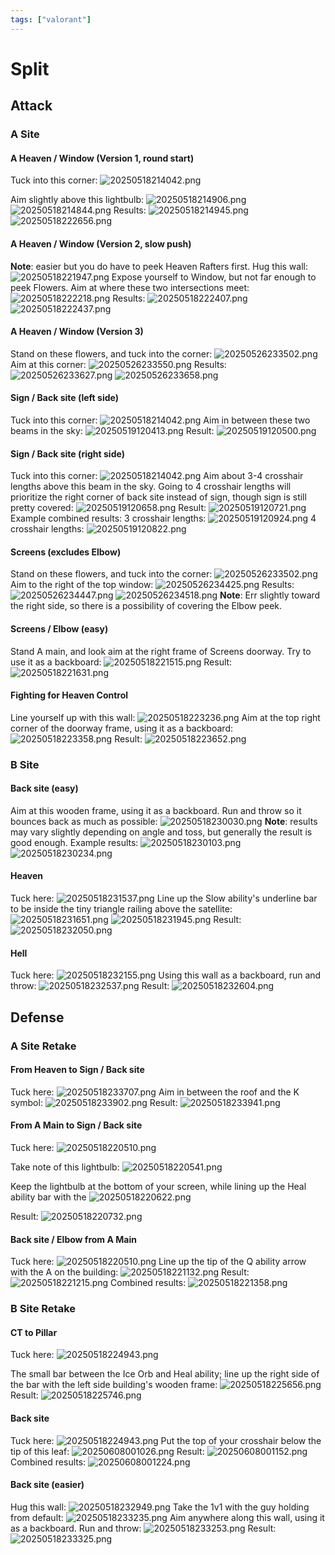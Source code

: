 ```yaml
---
tags: ["valorant"]
---
```


# Split

## Attack

### A Site

#### A Heaven / Window (Version 1, round start)

Tuck into this corner:
![20250518214042.png](/screenshots/20250518214042.png)

Aim slightly above this lightbulb:
![20250518214906.png](/screenshots/20250518214906.png)
![20250518214844.png](/screenshots/20250518214844.png)
Results:
![20250518214945.png](/screenshots/20250518214945.png)
![20250518222656.png](/screenshots/20250518222656.png)

#### A Heaven / Window (Version 2, slow push)

**Note**: easier but you do have to peek Heaven Rafters first.
Hug this wall:
![20250518221947.png](/screenshots/20250518221947.png)
Expose yourself to Window, but not far enough to peek Flowers. Aim at where these two intersections meet:
![20250518222218.png](/screenshots/20250518222218.png)
Results:
![20250518222407.png](/screenshots/20250518222407.png)
![20250518222437.png](/screenshots/20250518222437.png)

#### A Heaven / Window (Version 3)

Stand on these flowers, and tuck into the corner:
![20250526233502.png](/screenshots/20250526233502.png)
Aim at this corner:
![20250526233550.png](/screenshots/20250526233550.png)
Results:
![20250526233627.png](/screenshots/20250526233627.png)
![20250526233658.png](/screenshots/20250526233658.png)

#### Sign / Back site (left side)

Tuck into this corner:
![20250518214042.png](/screenshots/20250518214042.png)
Aim in between these two beams in the sky:
![20250519120413.png](/screenshots/20250519120413.png)
Result:
![20250519120500.png](/screenshots/20250519120500.png)

#### Sign / Back site (right side)

Tuck into this corner:
![20250518214042.png](/screenshots/20250518214042.png)
Aim about 3-4 crosshair lengths above this beam in the sky. Going to 4 crosshair lengths will prioritize the right corner of back site instead of sign, though sign is still pretty covered:
![20250519120658.png](/screenshots/20250519120658.png)
Result:
![20250519120721.png](/screenshots/20250519120721.png)
Example combined results:
3 crosshair lengths:
![20250519120924.png](/screenshots/20250519120924.png)
4 crosshair lengths:
![20250519120822.png](/screenshots/20250519120822.png)

#### Screens (excludes Elbow)

Stand on these flowers, and tuck into the corner:
![20250526233502.png](/screenshots/20250526233502.png)
Aim to the right of the top window:
![20250526234425.png](/screenshots/20250526234425.png)
Results:
![20250526234447.png](/screenshots/20250526234447.png)
![20250526234518.png](/screenshots/20250526234518.png)
**Note**: Err slightly toward the right side, so there is a possibility of covering the Elbow peek.

#### Screens / Elbow (easy)

Stand A main, and look aim at the right frame of Screens doorway. Try to use it as a backboard:
![20250518221515.png](/screenshots/20250518221515.png)
Result:
![20250518221631.png](/screenshots/20250518221631.png)

#### Fighting for Heaven Control

Line yourself up with this wall:
![20250518223236.png](/screenshots/20250518223236.png)
Aim at the top right corner of the doorway frame, using it as a backboard:
![20250518223358.png](/screenshots/20250518223358.png)
Result:
![20250518223652.png](/screenshots/20250518223652.png)

### B Site

#### Back site (easy)

Aim at this wooden frame, using it as a backboard. Run and throw so it bounces back as much as possible:
![20250518230030.png](/screenshots/20250518230030.png)
**Note**: results may vary slightly depending on angle and toss, but generally the result is good enough.
Example results:
![20250518230103.png](/screenshots/20250518230103.png)
![20250518230234.png](/screenshots/20250518230234.png)

#### Heaven

Tuck here:
![20250518231537.png](/screenshots/20250518231537.png)
Line up the Slow ability's underline bar to be inside the tiny triangle railing above the satellite:
![20250518231651.png](/screenshots/20250518231651.png)
![20250518231945.png](/screenshots/20250518231945.png)
Result:
![20250518232050.png](/screenshots/20250518232050.png)

#### Hell

Tuck here:
![20250518232155.png](/screenshots/20250518232155.png)
Using this wall as a backboard, run and throw:
![20250518232537.png](/screenshots/20250518232537.png)
Result:
![20250518232604.png](/screenshots/20250518232604.png)

## Defense

### A Site Retake

#### From Heaven to Sign / Back site

Tuck here:
![20250518233707.png](/screenshots/20250518233707.png)
Aim in between the roof and the K symbol:
![20250518233902.png](/screenshots/20250518233902.png)
Result:
![20250518233941.png](/screenshots/20250518233941.png)

#### From A Main to Sign / Back site

Tuck here:
![20250518220510.png](/screenshots/20250518220510.png)

Take note of this lightbulb:
![20250518220541.png](/screenshots/20250518220541.png)

Keep the lightbulb at the bottom of your screen, while lining up the Heal ability bar with the
![20250518220622.png](/screenshots/20250518220622.png)

Result:
![20250518220732.png](/screenshots/20250518220732.png)

#### Back site / Elbow from A Main

Tuck here:
![20250518220510.png](/screenshots/20250518220510.png)
Line up the tip of the Q ability arrow with the A on the building:
![20250518221132.png](/screenshots/20250518221132.png)
Result:
![20250518221215.png](/screenshots/20250518221215.png)
Combined results:
![20250518221358.png](/screenshots/20250518221358.png)

### B Site Retake

#### CT to Pillar

Tuck here:
![20250518224943.png](/screenshots/20250518224943.png)

The small bar between the Ice Orb and Heal ability; line up the right side of the bar with the left side building's wooden frame:
![20250518225656.png](/screenshots/20250518225656.png)
Result:
![20250518225746.png](/screenshots/20250518225746.png)

#### Back site

Tuck here:
![20250518224943.png](/screenshots/20250518224943.png)
Put the top of your crosshair below the tip of this leaf:
![20250608001026.png](/screenshots/20250608001026.png)
Result:
![20250608001152.png](/screenshots/20250608001152.png)
Combined results:
![20250608001224.png](/screenshots/20250608001224.png)

#### Back site (easier)

Hug this wall:
![20250518232949.png](/screenshots/20250518232949.png)
Take the 1v1 with the guy holding from default:
![20250518233235.png](/screenshots/20250518233235.png)
Aim anywhere along this wall, using it as a backboard. Run and throw:
![20250518233253.png](/screenshots/20250518233253.png)
Result:
![20250518233325.png](/screenshots/20250518233325.png)
